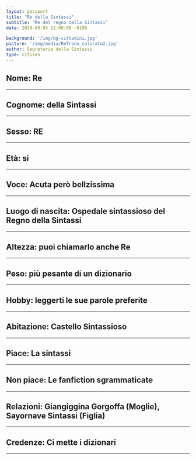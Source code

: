 ```yaml
---
layout: passport
title: "Re della Sintassi"
subtitle: "Re del regno della Sintassi"
date: 2020-09-05 12:00:00 -0100

background: '/img/bg-cittadini.jpg'
picture: '/img/media/ReTrono_colorato2.jpg'
author: Segretaria della Sintassi
type: citizen
---
```



## **Nome:** Re

----

## **Cognome:** della Sintassi

----

## **Sesso:** RE

----

## **Età:** si

----

## **Voce:** Acuta però bellzissima

----

## **Luogo di nascita:** Ospedale sintassioso del Regno della Sintassi

----

## **Altezza:** puoi chiamarlo anche Re

----

## **Peso:** più pesante di un dizionario

----

## **Hobby:** leggerti le sue parole preferite

----

## **Abitazione:** Castello Sintassioso

----

## **Piace:** La sintassi

----

## **Non piace:** Le fanfiction sgrammaticate

----

## **Relazioni:** Giangiggina Gorgoffa (Moglie), Sayornave Sintassi (Figlia)

----

## **Credenze:** Ci mette i dizionari

----
